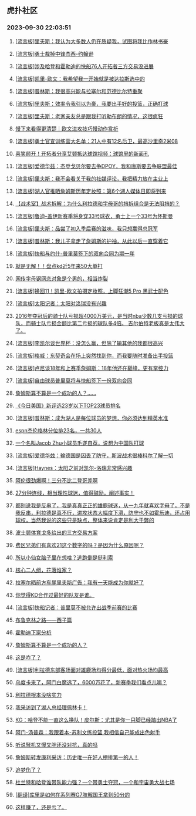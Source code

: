 ## 虎扑社区 
### 2023-09-30 22:03:51

1. [[流言板]里夫斯：我认为大多数人仍在质疑我，试图将我比作林书豪](https://bbs.hupu.com/62284885.html)

2. [[流言板]勇士裁掉中锋杰西-约翰逊](https://bbs.hupu.com/62283854.html)

3. [[流言板]涉及哈登和霍勒迪的快船76人开拓者三方交易没进展](https://bbs.hupu.com/62283595.html)

4. [[流言板]凯里-欧文：我希望我一开始就是被达拉斯选中的](https://bbs.hupu.com/62281161.html)

5. [[流言板]普林斯：我很高兴能与拉塞尔和范德比尔特重聚](https://bbs.hupu.com/62283737.html)

6. [[流言板]里夫斯：效率令我引以为豪，我要出手好的投篮，正确打球](https://bbs.hupu.com/62282473.html)

7. [[流言板]里夫斯：老家亲友总是跟我打听勒布朗的情况，这很疯狂](https://bbs.hupu.com/62282366.html)

8. [慢下来看得更清楚｜欧文进攻技巧慢动作赏析](https://bbs.hupu.com/62282057.html)

9. [[流言板]勇士官宣训练营大名单：21人中有12名后卫，最高沙里奇2米08](https://bbs.hupu.com/62280174.html)

10. [喜笑颜开！开拓者分享艾顿抵达球馆视频：球馆里的新面孔](https://bbs.hupu.com/62281098.html)

11. [[流言板]爱德华兹：杰登戈贝尔要去争DPOY，我和唐斯要去争联盟最佳](https://bbs.hupu.com/62284514.html)

12. [[流言板]里夫斯：我不会看关于我的社媒评论，我把精力放在主业上](https://bbs.hupu.com/62284804.html)

13. [[流言板]湖人官推晒詹姆斯历年定妆照：第6个湖人媒体日即将到来](https://bbs.hupu.com/62280003.html)

14. [【战术室】战术拆解：为什么利拉德和字母哥的挡拆组合是无法阻挡的？](https://bbs.hupu.com/62279901.html)

15. [[流言板]鲁迪-盖伊新赛季将身穿33号球衣，勇士上一个33号为怀斯曼](https://bbs.hupu.com/62280569.html)

16. [[流言板]里夫斯：品尝了初入季后赛的滋味，我只想赢得总冠军](https://bbs.hupu.com/62282236.html)

17. [[流言板]普林斯：我儿子拿走了詹姆斯的护袖，从此以后一直穿着它](https://bbs.hupu.com/62280460.html)

18. [[流言板]快船与约什-普里莫签下的双向合同为期一年](https://bbs.hupu.com/62283603.html)

19. [就是无解！！盘点kd近5年来50大单打](https://bbs.hupu.com/62284501.html)

20. [网传字母钢网恋对象是个男的，相当炸裂](https://bbs.hupu.com/62280149.html)

21. [[流言板]换回11！凯里-欧文拍摄定妆照，上脚狂潮5 Pro 黑武士配色](https://bbs.hupu.com/62284248.html)

22. [[流言板]太阳记者：太阳对洛瑞没有兴趣](https://bbs.hupu.com/62283778.html)

23. [2016年夺冠后的骑士队亏损超4000万美元，是当时nba少数几支亏损的球队，而骑士队亏损金额比第二亏损的球队多4倍。  吉尔伯特老板真是太伟大了。](https://bbs.hupu.com/62285874.html)

24. [[流言板]李凯尔谈世界杯：没怎么赢，但除了输其他的我都很高兴](https://bbs.hupu.com/62283283.html)

25. [[流言板]格威：东契奇会在场上突然找到你，而我要随时准备出手投篮](https://bbs.hupu.com/62284511.html)

26. [[流言板]卢尼谈18年和上赛季詹姆斯：18年他还在巅峰，更有掌控力](https://bbs.hupu.com/62280708.html)

27. [[流言板]自由球员普里莫将与快船签下一份双向合同](https://bbs.hupu.com/62278875.html)

28. [詹姆斯算不算是一个成功的人？……](https://bbs.hupu.com/62285823.html)

29. [《今日美国》新评选23岁以下TOP23球员排名](https://bbs.hupu.com/62285490.html)

30. [[流言板]普林斯：成为湖人是每位球员的梦想，你必须达到精英水准](https://bbs.hupu.com/62281188.html)

31. [espn杰伦格林分位排23名，一共30人](https://bbs.hupu.com/62285014.html)

32. [一个名叫Jacob Zhu小球员毛遂自荐，说想为中国队打球](https://bbs.hupu.com/62280571.html)

33. [[流言板]爱德华兹：输德国是因丢了防守，斯波战术很棒科尔了解一切](https://bbs.hupu.com/62283096.html)

34. [[流言板]Haynes：太阳之前对凯尔-洛瑞非常感兴趣](https://bbs.hupu.com/62283658.html)

35. [阿伦很劲爆啊！三分不比二登哥差啊](https://bbs.hupu.com/62284876.html)

36. [27分钟连线，相当理性球迷，值得鼓励，阐述事实！](https://bbs.hupu.com/62284912.html)

37. [都别说我是反串了，我是真真正正的雄鹿球迷，从一九年就喜欢字母了，不是我反串，利拉德是真不行，进攻状态大幅度下滑，防守也不如霍乐迪，还占用球权，当然我说的这些只是缺点，整体来说肯定是利大于弊的](https://bbs.hupu.com/62285935.html)

38. [波士顿体育戈多给出的三方交易方案](https://bbs.hupu.com/62284594.html)

39. [费区兄弟们有喜欢21这个数字的吗？是因为什么原因呢？](https://bbs.hupu.com/62285721.html)

40. [所以小仙女脑子里在想啥？逃跑倒是挺利索](https://bbs.hupu.com/62284761.html)

41. [核心二人组，花落谁家？](https://bbs.hupu.com/62283016.html)

42. [拉塞尔晒前方车尾里夫斯广告：我有一天能成为你就好了](https://bbs.hupu.com/62279433.html)

43. [你觉得KD合作过最好的队友是谁。](https://bbs.hupu.com/62284685.html)

44. [[流言板]快船记者：普里莫不被允许出战季前赛的比赛](https://bbs.hupu.com/62283474.html)

45. [布鲁克林之路——西子篇](https://bbs.hupu.com/62285313.html)

46. [霍勒迪下家分析](https://bbs.hupu.com/62285719.html)

47. [詹姆斯算不算是一个成功的人？](https://bbs.hupu.com/62283480.html)

48. [这是咋了？](https://bbs.hupu.com/62285780.html)

49. [[流言板]利拉德东部客场面对雄鹿场均得分最低，面对热火场均最高](https://bbs.hupu.com/62281832.html)

50. [乌度卡来了，阿门白魔选了，6000万花了，新赛季我们看点儿嘛？](https://bbs.hupu.com/62283859.html)

51. [利拉德根本没啥实力](https://bbs.hupu.com/62284499.html)

52. [我采访到了湖人总经理佩林卡！](https://bbs.hupu.com/62282419.html)

53. [KG：哈登不能一直这么换队！皮尔斯：尤其是你一只脚已经踏出NBA了](https://bbs.hupu.com/62285626.html)

54. [阿门-汤普森：我跟着本-苏利文练投篮 我相信自己能成出色射手](https://bbs.hupu.com/62285921.html)

55. [听说弩机又慢又胖还没对抗，真的吗](https://bbs.hupu.com/62285417.html)

56. [詹姆斯转发康利采访：历史唯一在好人榜排第一的人！](https://bbs.hupu.com/62280182.html)

57. [追梦伤了？](https://bbs.hupu.com/62285588.html)

58. [杜兰特和哈登谁带队能力强？一个带勇士夺冠，一个和宇宙勇大战七场](https://bbs.hupu.com/62284614.html)

59. [[翻译]库里是如何在系列赛G7肢解国王拿到50分的](https://bbs.hupu.com/62280314.html)

60. [这样赚了，还是亏了。](https://bbs.hupu.com/62285808.html)


